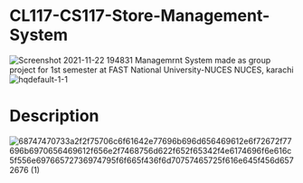 # CL117-CS117-Store-Management-System
![Screenshot 2021-11-22 194831](https://user-images.githubusercontent.com/84980384/142882037-06ff5801-a983-451c-b3a0-fe32eae6fd3d.png)
           	            Managemrnt System made as group project for 1st semester at FAST National University-NUCES NUCES, karachi
![hqdefault-1-1](https://user-images.githubusercontent.com/84980384/142881567-da3917b7-1f67-4d39-9250-1719a56bce0a.jpg)
# Description
![68747470733a2f2f75706c6f61642e77696b696d656469612e6f72672f77696b6970656469612f656e2f7468756d622f652f65342f4e6174696f6e616c5f556e69766572736974795f6f665f436f6d70757465725f616e645f456d6572676 (1)](https://user-images.githubusercontent.com/84980384/142883094-f0749c11-8373-4c7a-9e07-b94648ab14b5.png)

